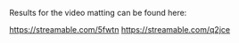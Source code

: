 Results for the video matting can be found here:

https://streamable.com/5fwtn
https://streamable.com/q2jce

